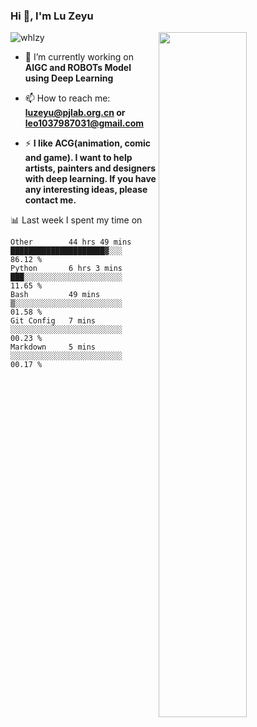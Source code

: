 ### Hi 👋, I'm Lu Zeyu

<img src="https://komarev.com/ghpvc/?username=whlzy&label=Profile%20views&color=0e75b6&style=flat" alt="whlzy" />
<img align="right" width="53%" src="https://github-readme-stats.vercel.app/api?username=whlzy&show_icons=true">

- 🔭 I’m currently working on **AIGC and ROBOTs Model using Deep Learning**

- 📫 How to reach me: **luzeyu@pjlab.org.cn or leo1037987031@gmail.com**

- ⚡ **I like ACG(animation, comic and game). I want to help artists, painters and designers with deep learning. If you have any interesting ideas, please contact me.**

📊 Last week I spent my time on

<!--START_SECTION:waka-->

```text
Other        44 hrs 49 mins  █████████████████████▓░░░   86.12 %
Python       6 hrs 3 mins    ███░░░░░░░░░░░░░░░░░░░░░░   11.65 %
Bash         49 mins         ▒░░░░░░░░░░░░░░░░░░░░░░░░   01.58 %
Git Config   7 mins          ░░░░░░░░░░░░░░░░░░░░░░░░░   00.23 %
Markdown     5 mins          ░░░░░░░░░░░░░░░░░░░░░░░░░   00.17 %
```

<!--END_SECTION:waka-->


